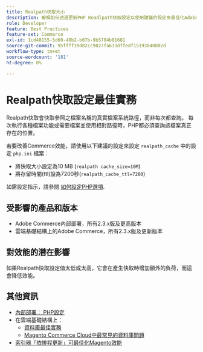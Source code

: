 ```yaml
---
title: Realpath快取大小
description: 瞭解如何透過更新PHP Readlpath快取設定以使用建議的設定來最佳化Adobe Commerce效能。
role: Developer
feature: Best Practices
feature-set: Commerce
exl-id: 1cd48155-5d60-48b2-b07b-9b5784b81681
source-git-commit: 95ffff39d82cc9027fa633dffedf15193040802d
workflow-type: tm+mt
source-wordcount: '181'
ht-degree: 0%

---
```


# Realpath快取設定最佳實務

Realpath快取會快取參照之檔案名稱的真實檔案系統路徑，而非每次都查詢。 每次執行各種檔案功能或需要檔案並使用相對路徑時，PHP都必須查詢該檔案真正存在的位置。

若要改善Commerce效能，請使用以下建議的設定來設定 `realpath_cache` 中的設定 `php.ini` 檔案：

- 將快取大小設定為10 MB (`realpath cache_size=10M`)
- 將存留時間(ttl)設為7200秒(`realpath_cache_ttl=7200`)

如需設定指示，請參閱 [如何設定PHP選項](../../../installation/prerequisites/php-settings.md#how-to-set-php-options).

## 受影響的產品和版本

- Adobe Commerce內部部署，所有2.3.x版及更高版本
- 雲端基礎結構上的Adobe Commerce，所有2.3.x版及更新版本

## 對效能的潛在影響

如果Realpath快取設定值太低或太高，它會在產生快取時增加額外的負荷，而這會降低效能。

## 其他資訊

- [內部部署： PHP設定](../../../performance/software.md#php-settings)
- 在雲端基礎結構上：
   - [資料庫最佳實務](database-on-cloud.md)
   - [Magento Commerce Cloud中最常見的資料庫問題](../maintenance/resolve-database-performance-issues.md)
- [索引器「依排程更新」可最佳化Magento效能](../maintenance/indexer-configuration.md)
